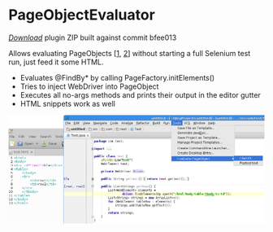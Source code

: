 PageObjectEvaluator
===================
[*Download*](poe.zip) plugin ZIP built against commit bfee013

Allows evaluating PageObjects [[1][], [2][]] without starting a full Selenium test run, just feed it some HTML.

- Evaluates @FindBy* by calling PageFactory.initElements()
- Tries to inject WebDriver into PageObject
- Executes all no-args methods and prints their output in the editor gutter
- HTML snippets work as well

[1]: https://code.google.com/p/selenium/wiki/PageObjects
[2]: http://martinfowler.com/bliki/PageObject.html

![Screenshot](/doc/screenshot.png)
